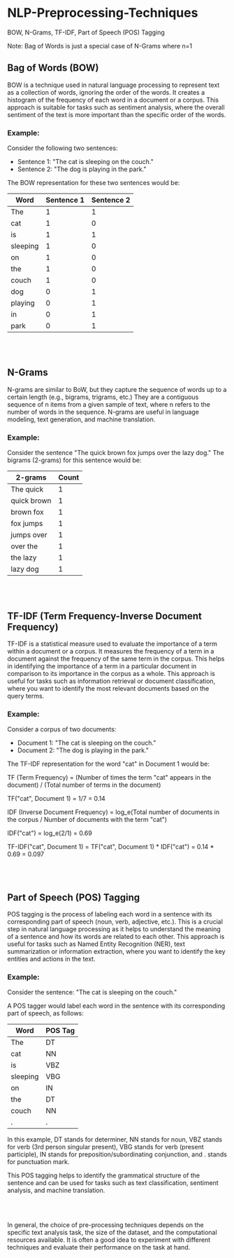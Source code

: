 # NLP-Preprocessing-Techniques
BOW, N-Grams, TF-IDF, Part of Speech (POS) Tagging

Note: Bag of Words is just a special case of N-Grams where n=1


## Bag of Words (BOW)
BOW is a technique used in natural language processing to represent text as a collection of words, ignoring the order of the words. It creates a histogram of the frequency of each word in a document or a corpus. This approach is suitable for tasks such as sentiment analysis, where the overall sentiment of the text is more important than the specific order of the words.

### Example:
Consider the following two sentences: 
- Sentence 1: "The cat is sleeping on the couch."
- Sentence 2: "The dog is playing in the park."

The BOW representation for these two sentences would be: 

| Word  | Sentence 1 | Sentence 2 |
|-------|------------|------------|
| The   | 1          | 1          |
| cat   | 1          | 0          |
| is    | 1          | 1          |
| sleeping | 1          | 0          |
| on    | 1          | 0          |
| the   | 1          | 0          |
| couch | 1          | 0          |
| dog   | 0          | 1          |
| playing | 0          | 1          |
| in    | 0          | 1          |
| park  | 0          | 1          |


<br><br>

## N-Grams
N-grams are similar to BoW, but they capture the sequence of words up to a certain length (e.g., bigrams, trigrams, etc.) They are a contiguous sequence of n items from a given sample of text, where n refers to the number of words in the sequence. N-grams are useful in language modeling, text generation, and machine translation.

### Example:
Consider the sentence "The quick brown fox jumps over the lazy dog." The bigrams (2-grams) for this sentence would be:

| 2-grams | Count |
|---------|-------|
| The quick | 1     |
| quick brown | 1     |
| brown fox | 1     |
| fox jumps | 1     |
| jumps over | 1     |
| over the | 1     |
| the lazy | 1     |
| lazy dog | 1     |

<br><br>

## TF-IDF (Term Frequency-Inverse Document Frequency)
TF-IDF is a statistical measure used to evaluate the importance of a term within a document or a corpus. It measures the frequency of a term in a document against the frequency of the same term in the corpus. This helps in identifying the importance of a term in a particular document in comparison to its importance in the corpus as a whole. This approach is useful for tasks such as information retrieval or document classification, where you want to identify the most relevant documents based on the query terms.

### Example:
Consider a corpus of two documents:
- Document 1: "The cat is sleeping on the couch."
- Document 2: "The dog is playing in the park."

The TF-IDF representation for the word "cat" in Document 1 would be:

TF (Term Frequency) = (Number of times the term "cat" appears in the document) / (Total number of terms in the document)

TF("cat", Document 1) = 1/7 = 0.14

IDF (Inverse Document Frequency) = log_e(Total number of documents in the corpus / Number of documents with the term "cat")

IDF("cat") = log_e(2/1) = 0.69

TF-IDF("cat", Document 1) = TF("cat", Document 1) * IDF("cat") = 0.14 * 0.69 = 0.097

<br><br>

## Part of Speech (POS) Tagging

POS tagging is the process of labeling each word in a sentence with its corresponding part of speech (noun, verb, adjective, etc.). This is a crucial step in natural language processing as it helps to understand the meaning of a sentence and how its words are related to each other. This approach is useful for tasks such as Named Entity Recognition (NER), text summarization or information extraction, where you want to identify the key entities and actions in the text.

### Example:
Consider the sentence: "The cat is sleeping on the couch."

A POS tagger would label each word in the sentence with its corresponding part of speech, as follows:

| Word     | POS Tag |
|----------|---------|
| The      | DT      |
| cat      | NN      |
| is       | VBZ     |
| sleeping | VBG     |
| on       | IN      |
| the      | DT      |
| couch    | NN      |
| .        | .       |

In this example, DT stands for determiner, NN stands for noun, VBZ stands for verb (3rd person singular present), VBG stands for verb (present participle), IN stands for preposition/subordinating conjunction, and . stands for punctuation mark. 

This POS tagging helps to identify the grammatical structure of the sentence and can be used for tasks such as text classification, sentiment analysis, and machine translation.

<br><br>

In general, the choice of pre-processing techniques depends on the specific text analysis task, the size of the dataset, and the computational resources available. It is often a good idea to experiment with different techniques and evaluate their performance on the task at hand.

